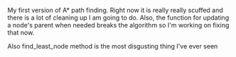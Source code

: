 My first version of A* path finding. Right now it is really really scuffed and there is a lot of cleaning up I am going to do. Also, the function for updating a node's parent when needed breaks the algorithm so I'm working on fixing that now.

Also find_least_node method is the most disgusting thing I've ever seen
